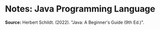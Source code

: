 # Notes: Java Programming Language

**Source:** Herbert Schildt. (2022). "Java: A Beginner's Guide (9th Ed.)".
